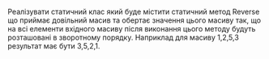 Реалізувати статичний клас який буде містити статичний метод Reverse що приймає довільний масив та обертає значення цього масиву так, що на всі елементи вхідного масиву після виконання цього методу будуть розташовані в зворотному порядку.
Наприклад для масиву 1,2,5,3 результат має бути 3,5,2,1.
